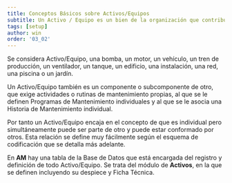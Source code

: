 ```yaml
---
title: Conceptos Básicos sobre Activos/Equipos
subtitle: Un Activo / Equipo es un bien de la organización que contribuye en el objetivo de logro de riqueza de ésta última, y que debe ser atendido y mantenido por el departamento de mantenimiento o sus delegados, para que genere aumento de la capacidad de producción o de servicios y de su demanda.
tags: [setup]
author: win
order: '03_02'
---
```

Se considera Activo/Equipo, una bomba, un motor, un vehículo, un tren de producción, un ventilador, un tanque, un edificio, una instalación, una red, una piscina o un jardín.

Un Activo/Equipo también es un componente o subcomponente de otro, que exige actividades o rutinas de mantenimiento propias, al que se le definen Programas de Mantenimiento individuales y al que se le asocia una Historia de Mantenimiento individual.

Por tanto un Activo/Equipo  encaja en el concepto de que es individual pero simultáneamente puede ser parte de otro y puede estar conformado por otros.	Esta relación se define muy fácilmente según el esquema de codificación que se detalla más adelante.

En **AM** hay una tabla de la Base de Datos que está encargada del registro y definición de todo Activo/Equipo. Se trata del módulo de **Activos**, en la que se definen incluyendo su despiece y Ficha Técnica.
